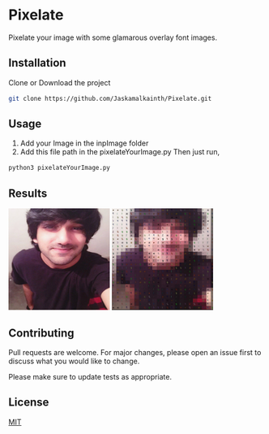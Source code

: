 # Pixelate

Pixelate your image with some glamarous overlay font images. 

## Installation

Clone or Download the project 

```bash
git clone https://github.com/Jaskamalkainth/Pixelate.git
```

## Usage

1. Add your Image in the inpImage folder
2. Add this file path in the pixelateYourImage.py
Then just run,
```bash
python3 pixelateYourImage.py
```

## Results
<img src="https://github.com/Jaskamalkainth/Pixelate/blob/master/InpImages/jk.jpg" width="200" height="200" />
<img src="https://github.com/Jaskamalkainth/Pixelate/blob/master/OutImages/jkPixelate.jpg" width="200" height="200" />



## Contributing
Pull requests are welcome. For major changes, please open an issue first to discuss what you would like to change.

Please make sure to update tests as appropriate.

## License
[MIT](https://choosealicense.com/licenses/mit/)
